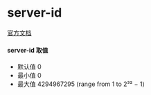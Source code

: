 server-id
===========

[官方文档](https://dev.mysql.com/doc/refman/5.7/en/replication-options.html#sysvar_server_id)

#### server-id 取值
 
- 默认值 0
- 最小值 0
- 最大值 4294967295 (range from 1 to 2³² − 1)
